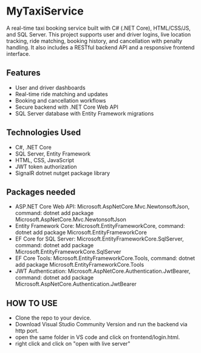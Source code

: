 # MyTaxiService

A real-time taxi booking service built with C# (.NET Core), HTML/CSS/JS, and SQL Server. This project supports user and driver logins, live location tracking, ride matching, booking history, and cancellation with penalty handling. It also includes a RESTful backend API and a responsive frontend interface.

## Features
- User and driver dashboards
- Real-time ride matching and updates
- Booking and cancellation workflows
- Secure backend with .NET Core Web API
- SQL Server database with Entity Framework migrations

## Technologies Used
- C#, .NET Core
- SQL Server, Entity Framework
- HTML, CSS, JavaScript
- JWT token authorization
- SignalR dotnet nutget package library

## Packages needed
- ASP.NET Core Web API:	Microsoft.AspNetCore.Mvc.NewtonsoftJson, command:	dotnet add package Microsoft.AspNetCore.Mvc.NewtonsoftJson
- Entity Framework Core: Microsoft.EntityFrameworkCore, command:	dotnet add package Microsoft.EntityFrameworkCore
- EF Core for SQL Server: Microsoft.EntityFrameworkCore.SqlServer, command:	dotnet add package Microsoft.EntityFrameworkCore.SqlServer
- EF Core Tools: Microsoft.EntityFrameworkCore.Tools, command:	dotnet add package Microsoft.EntityFrameworkCore.Tools
- JWT Authentication:	Microsoft.AspNetCore.Authentication.JwtBearer, command:	dotnet add package Microsoft.AspNetCore.Authentication.JwtBearer

## HOW TO USE
- Clone the repo to your device.
- Download Visual Studio Community Version and run the backend via http port.
- open the same folder in VS code and click on frontend/login.html.
- right click and click on "open with live server"
